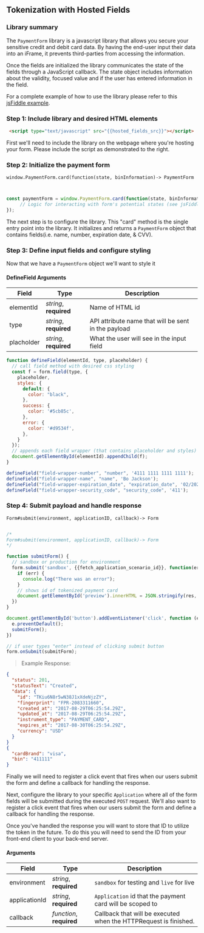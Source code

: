 ## Tokenization with Hosted Fields

### Library summary

The `PaymentForm` library is a javascript library that allows you secure your sensitive credit and debit card data. By having the end-user input their data into an iFrame, it prevents third-parties from accessing the information.

Once the fields are initialized the library communicates the state of the fields
through a JavaScript callback. The state object includes information about the
validity, focused value and if the user has entered information in the field.

For a complete example of how to use the library please refer to this
[jsFiddle example]({{hosted_fields_jsfiddle}}).

### Step 1: Include library and desired HTML elements

```html
 <script type="text/javascript" src="{{hosted_fields_src}}"></script>
```

First we'll need to include the library on the webpage where you're hosting your
form. Please include the script as demonstrated to the right.


### Step 2: Initialize the payment form


`window.PaymentForm.card(function(state, binInformation)-> PaymentForm`

```javascript


const paymentForm = window.PaymentForm.card(function(state, binInformation){
     // Logic for interacting with form's potential states (see jsFiddle for  example)
});
```

The next step is to configure the library. This "card" method is the single entry point into the library. It initializes and returns a `PaymentForm` object that contains fields(i.e. name, number, expiration date, & CVV).



### Step 3: Define input fields and configure styling

Now that we have a `PaymentForm` object we'll want to style it

#### DefineField Arguments
Field | Type | Description
----- | ---- | -----------
elementId | *string*, **required** |  Name of HTML id
type | *string*, **required** | API attribute name that will be sent in the payload
placholder | *string*, **required** | What the user will see in the input field


```javascript
function defineField(elementId, type, placeholder) {
  // call field method with desired css styling
  const f = form.field(type, {
    placeholder,
    styles: {
      default: {
        color: "black",
      },
      success: {
        color: '#5cb85c',
      },
      error: {
        color: '#d9534f',
      },
    }
  });
  // appends each field wrapper (that contains placeholder and styles) to the appropriate div
  document.getElementById(elementId).appendChild(f);
}

defineField("field-wrapper-number", "number", '4111 1111 1111 1111');
defineField("field-wrapper-name", "name", 'Bo Jackson');
defineField("field-wrapper-expiration_date", "expiration_date", '02/2020');
defineField("field-wrapper-security_code", "security_code", '411');

```


### Step 4: Submit payload and handle response


`Form#submit(environment, applicationID, callback)-> Form
`


```javascript

/*
Form#submit(environment, applicationID, callback)-> Form
*/

function submitForm() {
  // sandbox or production for environment
  form.submit('sandbox', {{fetch_application_scenario_id}}, function(err, res) {
    if (err) {
      console.log("There was an error");
    }
    // shows id of tokenized payment card
    document.getElementById('preview').innerHTML = JSON.stringify(res, null, '  ');
  })
}

document.getElementById('button').addEventListener('click', function (e){
  e.preventDefault();
  submitForm();
})

// if user types "enter" instead of clicking submit button
form.onSubmit(submitForm);

```

> Example Response:

```json
{
  "status": 201,
  "statusText": "Created",
  "data": {
    "id": "TKiu6N8r5wN38J1xXdeNjzZY",
    "fingerprint": "FPR-2083311660",
    "created_at": "2017-08-29T06:25:54.29Z",
    "updated_at": "2017-08-29T06:25:54.29Z",
    "instrument_type": "PAYMENT_CARD",
    "expires_at": "2017-08-30T06:25:54.29Z",
    "currency": "USD"
  }
}
{
  "cardBrand": "visa",
  "bin": "411111"
}
```


Finally we will need to register a click event that fires when our users submit
the form and define a callback for handling the response.

Next, configure the library to your specific `Application` where all of the form
fields will be submitted during the executed `POST` request. We'll also want to
register a click event that fires when our users submit the form and define a
callback for handling the response.

Once you've handled the response you will want to store that ID to utilize
the token in the future. To do this you will need to send the ID from your
front-end client to your back-end server.


#### Arguments
Field | Type | Description
----- | ---- | -----------
environment | *string*, **required** | `sandbox` for testing and `live` for live
applicationId | *string*, **required** | `Application` id that the payment card will be scoped to
callback | *function*, **required** | Callback that will be executed when the HTTPRequest is finished.
